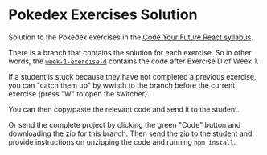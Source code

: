 # Pokedex Exercises Solution

Solution to the Pokedex exercises in the [Code Your Future React syllabus](https://syllabus.codeyourfuture.io/react/index).

There is a branch that contains the solution for each exercise. So in other words, the [`week-1-exercise-d`](https://github.com/CodeYourFuture/react-pokedex-exercises-solution/tree/week-1-exercise-d) contains the code after Exercise D of Week 1.

If a student is stuck because they have not completed a previous exercise, you can "catch them up" by wwitch to the branch before the current exercise (press "W" to open the switcher).

You can then copy/paste the relevant code and send it to the student.

Or send the complete project by clicking the green "Code" button and downloading the zip for this branch. Then send the zip to the student and provide instructions on unzipping the code and running `npm install`.